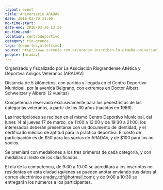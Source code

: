 ```yaml
---
layout: event 
title: Aniversario ARADAV
date: 2016-03-20 11:00
no-time-start: 
date-end: 2016-03-20 13:30
no-time-end: 
location: centrodeportivo
category: rio-grande
tags: [deportes,atletismo]
source: http://www.surenio.com.ar/aradav-inscriben-la-prueba-aniversario/
people: [aradav]
---
```


Organizado y fiscalizado por La Asociación Riograndense Atlética y Deportiva Amigos Veteranos (ARADAV)


Distancia de 5 kilómetros, con partida y llegada en el Centro Deportivo Municipal, por la avenida Belgrano, con extremos en Doctor Albert Schweitzer y Alberdi (2 vueltas)

Competencia reservada exclusivamente para los pedestristas de las categorías veteranos, a partir de los 30 años (nacidos en 1986).

Las inscripciones se reciben en el mismo Centro Deportivo Municipal, del lunes 14 al jueves 17 de marzo, de 11:00 a 13:00 y de 19:00 a 21:00; los interesados deberán presentarse con un documento de identidad, y el certificado médico de aptitud para la práctica deportiva. El costo de participación es de $50 para los socios de ARADAV, y de $100 para los no socios.

Se premiará con medallones a los tres primeros de cada categoría, y con medallas al resto de los clasificados.

El día de la competencia, de 9:00 a 10:00 se acreditará a los inscriptos no residentes en esta ciudad (quienes se pueden anotar enviando sus datos al correo electrónico aradav_tdf@hotmail.com); y de 9:00 a 10:30 se entregarán los números a los participantes.